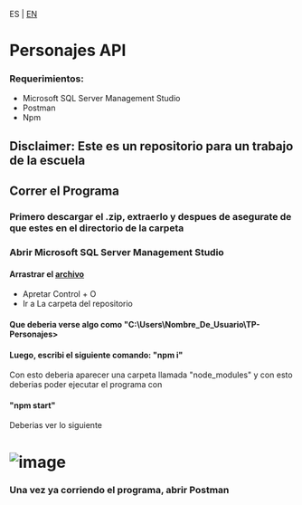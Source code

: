 ES | [EN](EN_README.md)

# Personajes API
### Requerimientos: 

- Microsoft SQL Server Management Studio
- Postman
- Npm
  
## Disclaimer: Este es un repositorio para un trabajo de la escuela

## Correr el Programa

### Primero descargar el .zip, extraerlo y despues de asegurate de que estes en el directorio de la carpeta

### Abrir Microsoft SQL Server Management Studio

#### Arrastrar el [archivo]()

- Apretar Control + O
- Ir a La carpeta del repositorio 

#### Que deberia verse algo como "C:\Users\Nombre_De_Usuario\TP-Personajes>
#### Luego, escribi el siguiente comando: "npm i"

Con esto deberia aparecer una carpeta llamada "node_modules" y con esto deberias poder ejecutar el programa con
#### "npm start"

Deberias ver lo siguiente 

# ![image](https://github.com/siathers/TP-Personajes/assets/105530043/b12fbd9c-aa95-4869-a9b6-d635f157f0ac)

### Una vez ya corriendo el programa, abrir Postman
